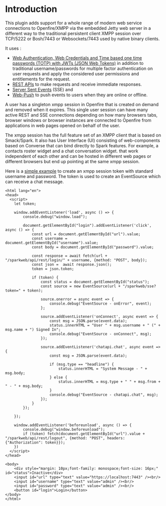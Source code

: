 # Introduction
This plugin adds support for a whole range of modern web service connections to Openfire/XMPP via the embedded Jetty web server in a different way to the traditional persistent client XMPP session over TCP/5222 or Bosh/7443 or Websockets/7443 used by native binary clients.

It uses :

- [Web Authentication, Web Credentials and Time based one time passwords (TOTP) with JWTs (JSON Web Tokens)](https://github.com/igniterealtime/openfire-sparkweb-plugin/blob/main/authenticate.md) in addition to traditional username/passwords for multiple factor authentication on user requests and apply the considered user permissions and entitlements for the request.
- [REST APIs](https://github.com/igniterealtime/openfire-sparkweb-plugin/blob/main/api.md) to make requests and receive immediate responses.
- [Server Sent Events](https://github.com/igniterealtime/openfire-sparkweb-plugin/blob/main/sse.md) (SSE) and
- [Web-Push](https://github.com/igniterealtime/openfire-sparkweb-plugin/blob/main/webpush.md) to push events to users when they are online or offline.

A user has a singleton xmpp session in Openfire that is created on demand and removed when it expires. This single user session can have many active REST and SSE connections depending on how many browsers tabs, browser windows or browser instances are connected to Openfire from applications in web pages opened on behalf of the user.

The xmpp session has the full feature set of an XMPP client that is based on Smack/Spark. It also has User Interface (UI) consisting of web-components based on Converse that can bind directly to Spark features. For example, a contacts roster widget and a chat conversation widget. that work independent of each other and can be hosted in different web pages or different browsers but end up pointing at the same xmpp session.

Here is a [simple example](classes/apps/examples/login.html) to create an xmpp session token with standard username and password. The token is used to create an EventSource which can receive a chat message.

````
<html lang="en">
<head>	
  <script>
	let token;
	
	window.addEventListener('load', async () => {
		console.debug("window.load"); 
		
		document.getElementById("login").addEventListener('click', async () => {
			const url = document.getElementById("url").value;
			const username = document.getElementById("username").value;
			const body = document.getElementById("password").value;
			
			const response = await fetch(url + "/sparkweb/api/rest/login/" + username, {method: "POST", body});
			const json =  await response.json();		
			token = json.token;	

			if (token) {
				const status = document.getElementById("status");
				const source = new EventSource(url + "/sparkweb/sse?token=" + token);
				
				source.onerror = async event => {
					console.debug("EventSource - onError", event);				
				};

				source.addEventListener('onConnect', async event => {
					const msg = JSON.parse(event.data);				
					status.innerHTML = "User " + msg.username + " (" + msg.name + ") Signed In";				
					console.debug("EventSource - onConnect", msg);				
				});	

				source.addEventListener('chatapi.chat', async event => {
					const msg = JSON.parse(event.data);	
					
					if (msg.type == "headline") {
						status.innerHTML = "System Message - " + msg.body;				
					} else {
						status.innerHTML = msg.type + " " + msg.from + " - " + msg.body;								
					}
					console.debug("EventSource - chatapi.chat", msg);	
				});				
			}			
		});		
		
	});
	
	window.addEventListener('beforeunload', async () => {
		console.debug("window.beforeunload");
		if (token) fetch(document.getElementById("url").value + "/sparkweb/api/rest/logout", {method: "POST", headers: {"Authorization": token}});
	})			
  </script>
</head>

<body>
	<div style="margin: 10px;font-family: monospace;font-size: 16px;" id="status">Inactive</div> 
	<input id="url" type="text" value="https://localhost:7443" /><br/>
	<input id="username" type="text" value="admin" /><br/>
	<input id="password" type="text" value="admin" /><br/>	
	<button id="login">Login</button>
</body>
</html>	
````
